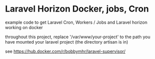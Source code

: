 # Laravel Horizon Docker, jobs, Cron

example code to get Laravel Cron, Workers / Jobs and Laravel horizon working on docker

throughout this project, replace '/var/www/your-project' to the path you have mounted your laravel project (the directory artisan is in)



see https://hub.docker.com/r/bobbymhr/laravel-supervisor/
